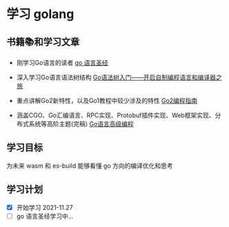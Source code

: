 # 学习 golang

## 书籍📚和学习文章
- 刚学习Go语言的读者
[go 语言圣经](https://books.studygolang.com/gopl-zh/)


- 深入学习Go语言语法树结构
[Go语法树入门——开启自制编程语言和编译器之旅](https://github.com/chai2010/go-ast-book)

- 重点讲解Go2新特性，以及Go1教程中较少涉及的特性
[Go2编程指南](https://github.com/chai2010/go2-book)

- 涵盖CGO、Go汇编语言、RPC实现、Protobuf插件实现、Web框架实现、分布式系统等高阶主题(完稿)
[Go语言高级编程](https://chai2010.cn/advanced-go-programming-book/)

## 学习目标
为未来 wasm 和 es-build 能够看懂 go 方向的编译优化和思考

## 学习计划
- [x] 开始学习 2021-11.27
- [ ]  go 语言圣经学习中...